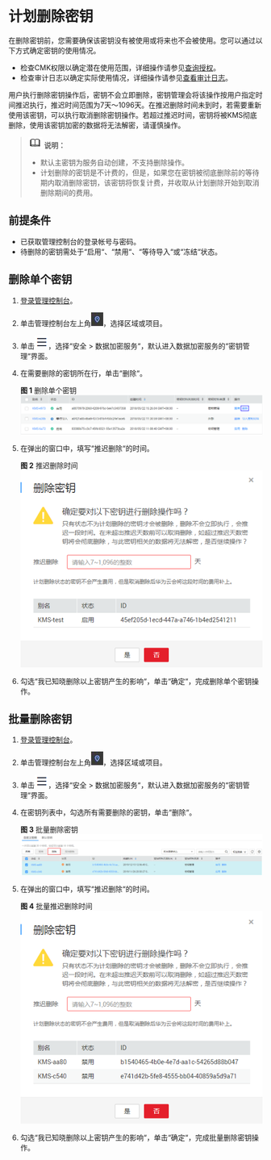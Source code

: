 # 计划删除密钥<a name="dew_01_0031"></a>

在删除密钥前，您需要确保该密钥没有被使用或将来也不会被使用。您可以通过以下方式确定密钥的使用情况。

-   检查CMK权限以确定潜在使用范围，详细操作请参见[查询授权](查询授权.md)。
-   检查审计日志以确定实际使用情况，详细操作请参见[查看审计日志](查看审计日志.md)。

用户执行删除密钥操作后，密钥不会立即删除，密钥管理会将该操作按用户指定时间推迟执行，推迟时间范围为7天～1096天。在推迟删除时间未到时，若需要重新使用该密钥，可以执行取消删除密钥操作。若超过推迟时间，密钥将被KMS彻底删除，使用该密钥加密的数据将无法解密，请谨慎操作。

>![](public_sys-resources/icon-note.gif) **说明：**   
>-   默认主密钥为服务自动创建，不支持删除操作。  
>-   计划删除的密钥是不计费的，但是，如果您在密钥被彻底删除前的等待期内取消删除密钥，该密钥将恢复计费，并收取从计划删除开始到取消删除期间的费用。  

## 前提条件<a name="section2256777914731"></a>

-   已获取管理控制台的登录帐号与密码。
-   待删除的密钥需处于“启用“、“禁用“、“等待导入“或“冻结“状态。

## 删除单个密钥<a name="section2756238314925"></a>

1.  [登录管理控制台](https://console.huaweicloud.com)。
2.  单击管理控制台左上角![](figures/icon_region.png)，选择区域或项目。
3.  单击![](figures/icon-servicelist.png)，选择“安全  \>  数据加密服务“，默认进入数据加密服务的“密钥管理“界面。
4.  在需要删除的密钥所在行，单击“删除“。

    **图 1**  删除单个密钥<a name="fig60323275152858"></a>  
    ![](figures/删除单个密钥.png "删除单个密钥")

5.  在弹出的窗口中，填写“推迟删除“的时间。

    **图 2**  推迟删除时间<a name="fig1174078175555"></a>  
    ![](figures/推迟删除时间.png "推迟删除时间")

6.  勾选“我已知晓删除以上密钥产生的影响“，单击“确定“，完成删除单个密钥操作。

## 批量删除密钥<a name="section755711529172"></a>

1.  [登录管理控制台](https://console.huaweicloud.com)。
2.  单击管理控制台左上角![](figures/icon_region.png)，选择区域或项目。
3.  单击![](figures/icon-servicelist.png)，选择“安全  \>  数据加密服务“，默认进入数据加密服务的“密钥管理“界面。
4.  在密钥列表中，勾选所有需要删除的密钥，单击“删除“。

    **图 3**  批量删除密钥<a name="fig95861152161711"></a>  
    ![](figures/批量删除密钥.png "批量删除密钥")

5.  在弹出的窗口中，填写“推迟删除“的时间。

    **图 4**  批量推迟删除时间<a name="fig1058685221715"></a>  
    ![](figures/批量推迟删除时间.png "批量推迟删除时间")

6.  勾选“我已知晓删除以上密钥产生的影响“，单击“确定“，完成批量删除密钥操作。

